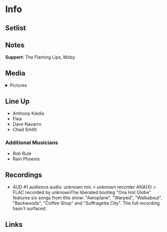 # Info

## Setlist

## Notes

**Support**: The Flaming Lips, Moby

## Media 

<details>
  <summary>Pictures</summary>
  <!--<img alt="Setlist" title="Setlist" src="_.jpg" height="200" />-->
</details>

## Line Up

* Anthony Kiedis
* Flea
* Dave Navarro
* Chad Smith

### Additional Musicians

* Rob Rule  
* Rain Phoenix

## Recordings

* AUD #1 audience audio: unknown mic > unknown recorder ANA(X) > FLAC recorded by unknownThe liberated bootleg "One Hot Globe" features six songs from this show: "Aeroplane", "Warped", "Walkabout", "Backwoods", "Coffee Shop" and "Suffragette City". The full recording hasn't surfaced.

## Links

